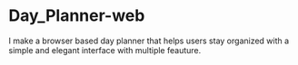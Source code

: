 # Day_Planner-web
I make a browser based day planner that helps users stay organized with a simple and elegant interface with multiple feauture.
